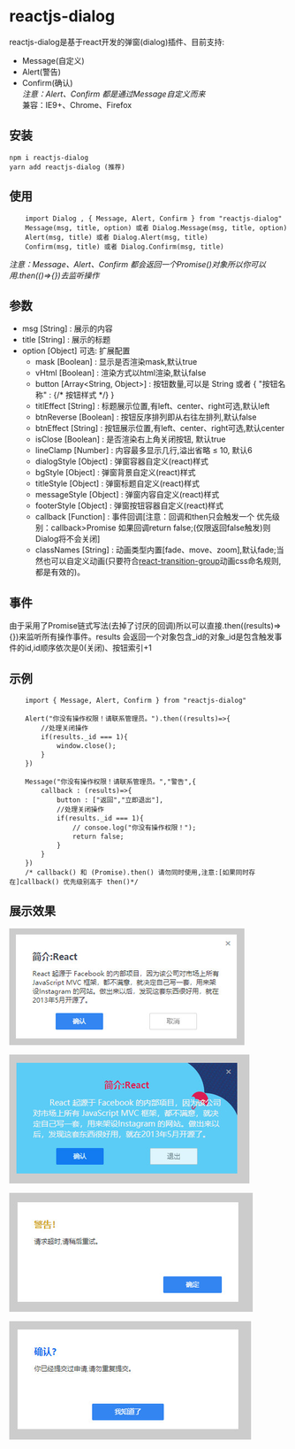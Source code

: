 # reactjs-dialog

reactjs-dialog是基于react开发的弹窗(dialog)插件、目前支持:    

-   Message(自定义)  
-   Alert(警告)
-   Confirm(确认)  
    _注意：Alert、Confirm 都是通过Message自定义而来_  
    兼容：IE9+、Chrome、Firefox
## 安装

    npm i reactjs-dialog  
    yarn add reactjs-dialog (推荐)

## 使用

        import Dialog , { Message, Alert, Confirm } from "reactjs-dialog"
        Message(msg, title, option) 或者 Dialog.Message(msg, title, option)
        Alert(msg, title) 或者 Dialog.Alert(msg, title)
        Confirm(msg, title) 或者 Dialog.Confirm(msg, title)


_注意：Message、Alert、Confirm 都会返回一个Promise()对象所以你可以用.then(()=>{})去监听操作_

## 参数

-   msg [String] : 展示的内容
-   title [String] : 展示的标题
-   option [Object] 可选:  扩展配置
    -   mask [Boolean] : 显示是否渲染mask,默认true
    -   vHtml [Boolean] : 渲染方式以html渲染,默认false
    -   button [Array<String, Object>] : 按钮数量,可以是 String 或者 { "按钮名称" : {/\* 按钮样式 \*/} }
    - titlEffect [String] : 标题展示位置,有left、center、right可选,默认left
    - btnReverse [Boolean] : 按钮反序排列即从右往左排列,默认false
    - btnEffect [String] : 按钮展示位置,有left、center、right可选,默认center
    - isClose [Boolean] : 是否渲染右上角关闭按钮, 默认true
    - lineClamp [Number] : 内容最多显示几行,溢出省略 ≤ 10, 默认6
    - dialogStyle [Object] : 弹窗容器自定义(react)样式
    - bgStyle [Object] : 弹窗背景自定义(react)样式
    - titleStyle [Object] : 弹窗标题自定义(react)样式
    - messageStyle [Object] : 弹窗内容自定义(react)样式
    - footerStyle [Object] : 弹窗按钮容器自定义(react)样式
    - callback [Function] : 事件回调[注意：回调和then只会触发一个 优先级别：callback>Promise 如果回调return false;(仅限返回false触发)则Dialog将不会关闭]
    - classNames [String] : 动画类型内置[fade、move、zoom],默认fade;当然也可以自定义动画(只要符合[react-transition-group](https://www.npmjs.com/package/react-transition-group)动画css命名规则,都是有效的)。

## 事件
由于采用了Promise链式写法(去掉了讨厌的回调)所以可以直接.then((results)=>{})来监听所有操作事件。results 会返回一个对象包含_id的对象_id是包含触发事件的id,id顺序依次是0(关闭)、按钮索引+1

## 示例
```
    import { Message, Alert, Confirm } from "reactjs-dialog"

    Alert("你没有操作权限！请联系管理员。").then((results)=>{
        //处理关闭操作
        if(results._id === 1){
            window.close();
        }
    })

    Message("你没有操作权限！请联系管理员。","警告",{
        callback : (results)=>{
            button : ["返回","立即退出"],
            //处理关闭操作
            if(results._id === 1){
                // consoe.log("你没有操作权限！");
                return false;
            }
        }
    })
    /* callback() 和 (Promise).then() 请勿同时使用,注意:[如果同时存在]callback() 优先级别高于 then()*/

```

## 展示效果

![Message()默认效果](./resources/Message.jpg 'Message默认效果')

![Message()自定义效果](./resources/custom_message.jpg 'Message自定义效果')

![Alert()效果](./resources/Alert.jpg 'Alert效果')

![Confirm()效果](./resources/confirm.jpg 'Alert效果')
